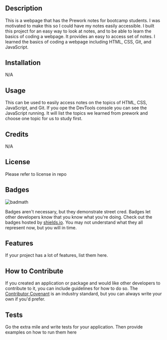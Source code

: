 # <Prework Study Guide Webpage>

## Description

This is a webpage that has the Prework notes for bootcamp students. I was motivated to make this so I could have my notes easily accessible. I built this project for an easy way to look at notes, and to be able to learn the basics of coding a webpage. It provides an easy to access set of notes. I learned the basics of coding a webpage including HTML, CSS, Git, and JavaScript.

## Installation

N/A
## Usage

This can be used to easily access notes on the topics of HTML, CSS, JavaScript, and Git. If you ope the DevTools console you can see the JavaScript running. It will list the topics we learned from prework and choose one topic for us to study first.

## Credits

N/A

## License

Please refer to license in repo

## Badges

![badmath](https://img.shields.io/github/languages/top/nielsenjared/badmath)

Badges aren't necessary, but they demonstrate street cred. Badges let other developers know that you know what you're doing. Check out the badges hosted by [shields.io](https://shields.io/). You may not understand what they all represent now, but you will in time.

## Features

If your project has a lot of features, list them here.

## How to Contribute

If you created an application or package and would like other developers to contribute to it, you can include guidelines for how to do so. The [Contributor Covenant](https://www.contributor-covenant.org/) is an industry standard, but you can always write your own if you'd prefer.

## Tests

Go the extra mile and write tests for your application. Then provide examples on how to run them here
